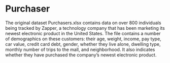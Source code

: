 # Purchaser
The original dataset Purchasers.xlsx contains data on over 800 individuals being tracked by Zapper, a technology company that has been marketing its newest electronic product in the United States. The file contains a number of demographics on these customers: their age, weight, income, pay type, car value, credit card debt, gender, whether they live alone, dwelling type, monthly number of trips to the mall, and neighborhood. It also indicates whether they have purchased the company’s newest electronic product.

